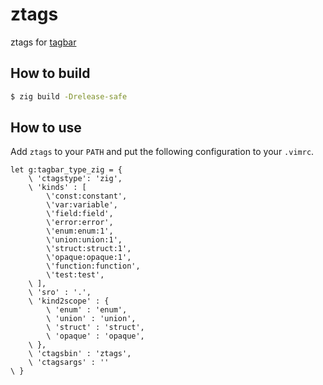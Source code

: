 # ztags

ztags for [tagbar](https://github.com/preservim/tagbar)



## How to build

```sh
$ zig build -Drelease-safe
```



## How to use

Add `ztags` to your `PATH` and put the following configuration to your `.vimrc`.

```vim-script
let g:tagbar_type_zig = {
    \ 'ctagstype': 'zig',
    \ 'kinds' : [
        \'const:constant',
        \'var:variable',
        \'field:field',
        \'error:error',
        \'enum:enum:1',
        \'union:union:1',
        \'struct:struct:1',
        \'opaque:opaque:1',
        \'function:function',
        \'test:test',
    \ ],
    \ 'sro' : '.',
    \ 'kind2scope' : {
        \ 'enum' : 'enum',
        \ 'union' : 'union',
        \ 'struct' : 'struct',
        \ 'opaque' : 'opaque',
    \ },
    \ 'ctagsbin' : 'ztags',
    \ 'ctagsargs' : ''
\ }
```
